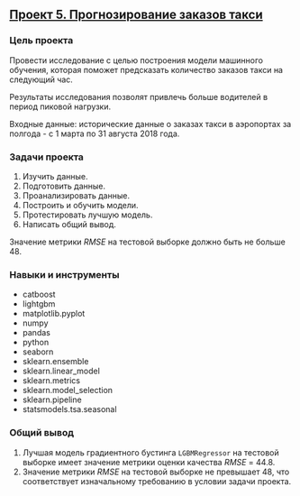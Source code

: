 ## [Проект 5. Прогнозирование заказов такси](forecasting-taxi-orders.ipynb)


### Цель проекта

Провести исследование с целью построения модели машинного обучения, которая поможет предсказать количество заказов такси на следующий час.

Результаты исследования позволят привлечь больше водителей в период пиковой нагрузки.

Входные данные: исторические данные о заказах такси в аэропортах за полгода - с 1 марта по 31 августа 2018 года.


### Задачи проекта

1. Изучить данные.
2. Подготовить данные.
3. Проанализировать данные.
4. Построить и обучить модели.
5. Протестировать лучшую модель.
6. Написать общий вывод.

Значение метрики *RMSE* на тестовой выборке должно быть не больше 48.


### Навыки и инструменты

- catboost
- lightgbm
- matplotlib.pyplot
- numpy
- pandas
- python
- seaborn
- sklearn.ensemble
- sklearn.linear_model
- sklearn.metrics
- sklearn.model_selection
- sklearn.pipeline
- statsmodels.tsa.seasonal


### Общий вывод

1. Лучшая модель градиентного бустинга `LGBMRegressor` на тестовой выборке имеет значение метрики оценки качества *RMSE* = 44.8.
2. Значение метрики *RMSE* на тестовой выборке не превышает 48, что соответствует изначальному требованию в условии задачи проекта.
